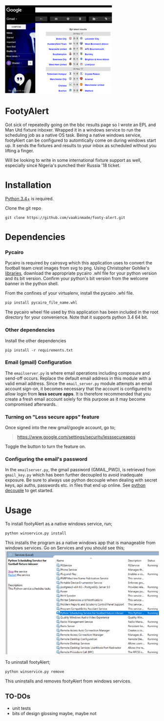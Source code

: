 ![gmail shot1](screenshots/FootyAlert2Capture.PNG)

# FootyAlert
Got sick of repeatedly going on the bbc results page so I wrote an EPL and Man Utd fixture inboxer. Wrapped it in a windows service to run the scheduling job as a native OS task. Being a native windows service, footyAlert can be configured to automtically come on during windows start up. It sends the fixtures and results to your inbox as scheduled without you lifting a finger.

Will be looking to write in some international fixture support as well, especially since Nigeria's punched their Russia '18 ticket.

# Installation
[Python 3.4+](https://www.python.org/downloads/) is required.

Clone the git repo
```
git clone https://github.com/vaakinmade/footy-alert.git
```

# Dependencies

### Pycairo
Pycairo is required by cairosvg which this application uses to convert the football team crest images from svg to png. Using Christopher Gohlke's [libraries](https://www.lfd.uci.edu/~gohlke/pythonlibs/), download the appropriate pycairo .whl file for your python version and its bit version. Confirm your python's bit version from the welcome banner in the python shell.

From the confines of your virtualenv, install the pycairo .whl file.

```python
pip install pycairo_file_name.whl
```
The pycairo wheel file used by this application has been included in the root directory for your convenience. Note that it supports python 3.4 64 bit.

### Other dependencies

Install the other dependencies
```
pip install -r requirements.txt
```

### Email (gmail) Configuration
The `emailserver.py` is where email operations including composure and send-off occurs. Replace the default email address in this module with a valid email address. Since the `email_server.py` module attempts an email account sign-on, it becomes necessary that the account is configured to allow login from **less secure apps**. It is therefore recommended that you create a fresh email account solely for this purpose as it may become compromised afterwards.

### Turning on "Less secure apps" feature
Once signed into the new gmail/google account, go to;
> https://www.google.com/settings/security/lesssecureapps

Toggle the button to turn the feature on.

### Configuring the email's password 
In the `emailserver.py`, the gmail password (GMAIL_PWD), is retrieved from `gmail_key.py` which has been further decoupled to avoid inadequate exposure. Be sure to always use python decouple when dealing with secret keys, api auths, passwords etc. in files that end up online. See [python decouple](https://pypi.python.org/pypi/python-decouple) to get started.

# Usage
To install footyAlert as a native windows service, run;
```python
python winservice.py install
```
This installs the program as a native windows app that is manageable from windows services. Go on Services and you should see this;
![Windows Services](screenshots/FootyAlert3Capture.PNG)  

To uninstall footyAlert;
```python
python winservice.py remove
```
This uninstalls and removes footyAlert from windows services.

## TO-DOs
- unit tests
- bits of design glossing maybe, maybe not 

